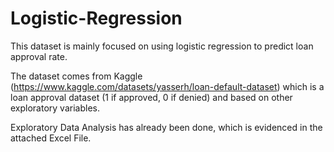 # Logistic-Regression
This dataset is mainly focused on using logistic regression to predict loan approval rate. 

The dataset comes from Kaggle (https://www.kaggle.com/datasets/yasserh/loan-default-dataset) which is a loan approval dataset (1 if approved, 0 if denied) and based 
on other exploratory variables. 

Exploratory Data Analysis has already been done, which is evidenced in the attached Excel File. 
